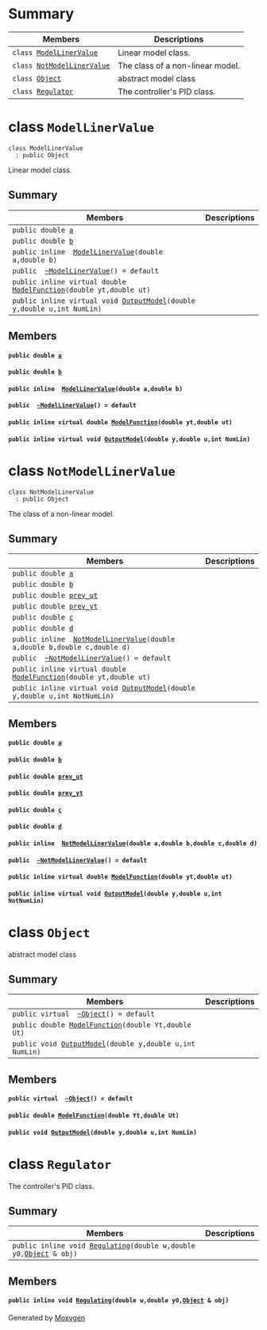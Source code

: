 # Summary

 Members                        | Descriptions                                
--------------------------------|---------------------------------------------
`class `[`ModelLinerValue`](#class_model_liner_value) | Linear model class.
`class `[`NotModelLinerValue`](#class_not_model_liner_value) | The class of a non-linear model.
`class `[`Object`](#class_object) | abstract model class
`class `[`Regulator`](#class_regulator) | The controller's PID class.

# class `ModelLinerValue` 

```
class ModelLinerValue
  : public Object
```  

Linear model class.

## Summary

 Members                        | Descriptions                                
--------------------------------|---------------------------------------------
`public double `[`a`](#class_model_liner_value_1aa8888835392c1d35b59429dceace77bb) | 
`public double `[`b`](#class_model_liner_value_1aa569e962a2e48ac7f2641aaff730e6f2) | 
`public inline  `[`ModelLinerValue`](#class_model_liner_value_1ad8f1c91b6232081915c0619f3b77b9fa)`(double a,double b)` | 
`public  `[`~ModelLinerValue`](#class_model_liner_value_1a3f49bd2ac08e61b3bd287fa98889a229)`() = default` | 
`public inline virtual double `[`ModelFunction`](#class_model_liner_value_1ab04efd8533b055ebe608772cbb092b06)`(double yt,double ut)` | 
`public inline virtual void `[`OutputModel`](#class_model_liner_value_1a8f870ca8c4343fb79b54a3845c277168)`(double y,double u,int NumLin)` | 

## Members

#### `public double `[`a`](#class_model_liner_value_1aa8888835392c1d35b59429dceace77bb) 

#### `public double `[`b`](#class_model_liner_value_1aa569e962a2e48ac7f2641aaff730e6f2) 

#### `public inline  `[`ModelLinerValue`](#class_model_liner_value_1ad8f1c91b6232081915c0619f3b77b9fa)`(double a,double b)` 

#### `public  `[`~ModelLinerValue`](#class_model_liner_value_1a3f49bd2ac08e61b3bd287fa98889a229)`() = default` 

#### `public inline virtual double `[`ModelFunction`](#class_model_liner_value_1ab04efd8533b055ebe608772cbb092b06)`(double yt,double ut)` 

#### `public inline virtual void `[`OutputModel`](#class_model_liner_value_1a8f870ca8c4343fb79b54a3845c277168)`(double y,double u,int NumLin)` 

# class `NotModelLinerValue` 

```
class NotModelLinerValue
  : public Object
```  

The class of a non-linear model.

## Summary

 Members                        | Descriptions                                
--------------------------------|---------------------------------------------
`public double `[`a`](#class_not_model_liner_value_1a7117af67016ef70619ae134a71ca7ef2) | 
`public double `[`b`](#class_not_model_liner_value_1a353d5452baa497a5e3d972e40896bb73) | 
`public double `[`prev_ut`](#class_not_model_liner_value_1a0f6220bfbf2e7cb6561f674391eb6783) | 
`public double `[`prev_yt`](#class_not_model_liner_value_1a621f1fd3266c03fb7739063f94c50131) | 
`public double `[`c`](#class_not_model_liner_value_1af705a9c18b995435615afc011ec264ce) | 
`public double `[`d`](#class_not_model_liner_value_1a6cbfaab913bfc82c3e917030f8259e0c) | 
`public inline  `[`NotModelLinerValue`](#class_not_model_liner_value_1ab7267ce0aad0b458f5ee07fac23c6a1d)`(double a,double b,double c,double d)` | 
`public  `[`~NotModelLinerValue`](#class_not_model_liner_value_1a70e44c48441b7569c91d1aa1e0be3fca)`() = default` | 
`public inline virtual double `[`ModelFunction`](#class_not_model_liner_value_1afe20de33c3443c597a0f50da3c6f1541)`(double yt,double ut)` | 
`public inline virtual void `[`OutputModel`](#class_not_model_liner_value_1a0605f532f6acd82f4adfd134e2b1b4c3)`(double y,double u,int NotNumLin)` | 

## Members

#### `public double `[`a`](#class_not_model_liner_value_1a7117af67016ef70619ae134a71ca7ef2) 

#### `public double `[`b`](#class_not_model_liner_value_1a353d5452baa497a5e3d972e40896bb73) 

#### `public double `[`prev_ut`](#class_not_model_liner_value_1a0f6220bfbf2e7cb6561f674391eb6783) 

#### `public double `[`prev_yt`](#class_not_model_liner_value_1a621f1fd3266c03fb7739063f94c50131) 

#### `public double `[`c`](#class_not_model_liner_value_1af705a9c18b995435615afc011ec264ce) 

#### `public double `[`d`](#class_not_model_liner_value_1a6cbfaab913bfc82c3e917030f8259e0c) 

#### `public inline  `[`NotModelLinerValue`](#class_not_model_liner_value_1ab7267ce0aad0b458f5ee07fac23c6a1d)`(double a,double b,double c,double d)` 

#### `public  `[`~NotModelLinerValue`](#class_not_model_liner_value_1a70e44c48441b7569c91d1aa1e0be3fca)`() = default` 

#### `public inline virtual double `[`ModelFunction`](#class_not_model_liner_value_1afe20de33c3443c597a0f50da3c6f1541)`(double yt,double ut)` 

#### `public inline virtual void `[`OutputModel`](#class_not_model_liner_value_1a0605f532f6acd82f4adfd134e2b1b4c3)`(double y,double u,int NotNumLin)` 

# class `Object` 

abstract model class

## Summary

 Members                        | Descriptions                                
--------------------------------|---------------------------------------------
`public virtual  `[`~Object`](#class_object_1a226f2ae2af766b77d83c09a4d766b725)`() = default` | 
`public double `[`ModelFunction`](#class_object_1a5889b27e7b6d8c7251a61390fd39e302)`(double Yt,double Ut)` | 
`public void `[`OutputModel`](#class_object_1a9e4fc9aca9fc6b4ae8298f77db8de81d)`(double y,double u,int NumLin)` | 

## Members

#### `public virtual  `[`~Object`](#class_object_1a226f2ae2af766b77d83c09a4d766b725)`() = default` 

#### `public double `[`ModelFunction`](#class_object_1a5889b27e7b6d8c7251a61390fd39e302)`(double Yt,double Ut)` 

#### `public void `[`OutputModel`](#class_object_1a9e4fc9aca9fc6b4ae8298f77db8de81d)`(double y,double u,int NumLin)` 

# class `Regulator` 

The controller's PID class.

## Summary

 Members                        | Descriptions                                
--------------------------------|---------------------------------------------
`public inline void `[`Regulating`](#class_regulator_1aa1fea003c9080aa31d1182873d670a0d)`(double w,double y0,`[`Object`](#class_object)` & obj)` | 

## Members

#### `public inline void `[`Regulating`](#class_regulator_1aa1fea003c9080aa31d1182873d670a0d)`(double w,double y0,`[`Object`](#class_object)` & obj)` 

Generated by [Moxygen](https://sourcey.com/moxygen)